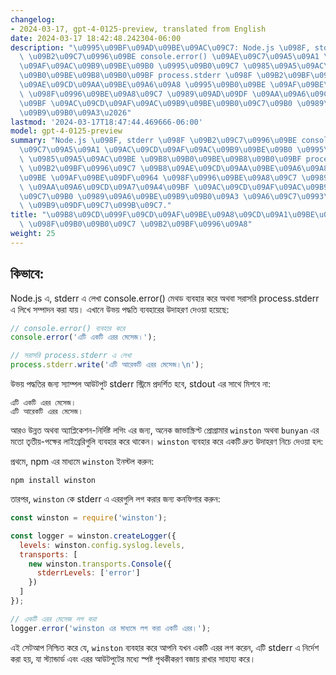 ```yaml
---
changelog:
- 2024-03-17, gpt-4-0125-preview, translated from English
date: 2024-03-17 18:42:48.242304-06:00
description: "\u0995\u09BF\u09AD\u09BE\u09AC\u09C7: Node.js \u098F, stderr \u098F\
  \ \u09B2\u09C7\u0996\u09BE console.error() \u09AE\u09C7\u09A5\u09A1 \u09AC\u09CD\
  \u09AF\u09AC\u09B9\u09BE\u09B0 \u0995\u09B0\u09C7 \u0985\u09A5\u09AC\u09BE \u09B8\
  \u09B0\u09BE\u09B8\u09B0\u09BF process.stderr \u098F \u09B2\u09BF\u0996\u09C7 \u09B8\
  \u09AE\u09CD\u09AA\u09BE\u09A6\u09A8 \u0995\u09B0\u09BE \u09AF\u09BE\u09DF\u0964\
  \ \u098F\u0996\u09BE\u09A8\u09C7 \u0989\u09AD\u09DF \u09AA\u09A6\u09CD\u09A7\u09A4\
  \u09BF \u09AC\u09CD\u09AF\u09AC\u09B9\u09BE\u09B0\u09C7\u09B0 \u0989\u09A6\u09BE\
  \u09B9\u09B0\u09A3\u2026"
lastmod: '2024-03-17T18:47:44.469666-06:00'
model: gpt-4-0125-preview
summary: "Node.js \u098F, stderr \u098F \u09B2\u09C7\u0996\u09BE console.error() \u09AE\
  \u09C7\u09A5\u09A1 \u09AC\u09CD\u09AF\u09AC\u09B9\u09BE\u09B0 \u0995\u09B0\u09C7\
  \ \u0985\u09A5\u09AC\u09BE \u09B8\u09B0\u09BE\u09B8\u09B0\u09BF process.stderr \u098F\
  \ \u09B2\u09BF\u0996\u09C7 \u09B8\u09AE\u09CD\u09AA\u09BE\u09A6\u09A8 \u0995\u09B0\
  \u09BE \u09AF\u09BE\u09DF\u0964 \u098F\u0996\u09BE\u09A8\u09C7 \u0989\u09AD\u09DF\
  \ \u09AA\u09A6\u09CD\u09A7\u09A4\u09BF \u09AC\u09CD\u09AF\u09AC\u09B9\u09BE\u09B0\
  \u09C7\u09B0 \u0989\u09A6\u09BE\u09B9\u09B0\u09A3 \u09A6\u09C7\u0993\u09DF\u09BE\
  \ \u09B9\u09DF\u09C7\u099B\u09C7."
title: "\u09B8\u09CD\u099F\u09CD\u09AF\u09BE\u09A8\u09CD\u09A1\u09BE\u09B0\u09CD\u09A1\
  \ \u098F\u09B0\u09B0\u09C7 \u09B2\u09BF\u0996\u09A8"
weight: 25
---
```


## কিভাবে:
Node.js এ, stderr এ লেখা console.error() মেথড ব্যবহার করে অথবা সরাসরি process.stderr এ লিখে সম্পাদন করা যায়। এখানে উভয় পদ্ধতি ব্যবহারের উদাহরণ দেওয়া হয়েছে:

```javascript
// console.error() ব্যবহার করে
console.error('এটি একটি এরর মেসেজ।');

// সরাসরি process.stderr এ লেখা
process.stderr.write('এটি আরেকটি এরর মেসেজ।\n');
```

উভয় পদ্ধতির জন্য স্যাম্পল আউটপুট stderr স্ট্রিমে প্রদর্শিত হবে, stdout এর সাথে মিশবে না:
```
এটি একটি এরর মেসেজ।
এটি আরেকটি এরর মেসেজ।
```

আরও উন্নত অথবা অ্যাপ্লিকেশন-নির্দিষ্ট লগিং এর জন্য, অনেক জাভাস্ক্রিপ্ট প্রোগ্রামার `winston` অথবা `bunyan` এর মতো তৃতীয়-পক্ষের লাইব্রেরিগুলি ব্যবহার করে থাকেন। `winston` ব্যবহার করে একটি দ্রুত উদাহরণ নিচে দেওয়া হল:

প্রথমে, npm এর মাধ্যমে `winston` ইনস্টল করুন:
```shell
npm install winston
```

তারপর, `winston` কে stderr এ এররগুলি লগ করার জন্য কনফিগার করুন:
```javascript
const winston = require('winston');

const logger = winston.createLogger({
  levels: winston.config.syslog.levels,
  transports: [
    new winston.transports.Console({
      stderrLevels: ['error']
    })
  ]
});

// একটি এরর মেসেজ লগ করা
logger.error('winston এর মাধ্যমে লগ করা একটি এরর।');
```

এই সেটআপ নিশ্চিত করে যে, `winston` ব্যবহার করে আপনি যখন একটি এরর লগ করেন, এটি stderr এ নির্দেশ করা হয়, যা স্ট্যান্ডার্ড এবং এরর আউটপুটের মধ্যে স্পষ্ট পৃথকীকরণ বজায় রাখার সাহায্য করে।
